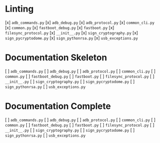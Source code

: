 # Linting

[x] `adb_commands.py`
[x] `adb_debug.py`
[x] `adb_protocol.py`
[x] `common_cli.py`
[x] `common.py`
[x] `fastboot_debug.py`
[x] `fastboot.py`
[x] `filesync_protocol.py`
[x] `__init__.py`
[x] `sign_cryptography.py`
[x] `sign_pycryptodome.py`
[x] `sign_pythonrsa.py`
[x] `usb_exceptions.py`


# Documentation Skeleton

[ ] `adb_commands.py`
[ ] `adb_debug.py`
[ ] `adb_protocol.py`
[ ] `common_cli.py`
[ ] `common.py`
[ ] `fastboot_debug.py`
[ ] `fastboot.py`
[ ] `filesync_protocol.py`
[ ] `__init__.py`
[ ] `sign_cryptography.py`
[ ] `sign_pycryptodome.py`
[ ] `sign_pythonrsa.py`
[ ] `usb_exceptions.py`



# Documentation Complete

[ ] `adb_commands.py`
[ ] `adb_debug.py`
[ ] `adb_protocol.py`
[ ] `common_cli.py`
[ ] `common.py`
[ ] `fastboot_debug.py`
[ ] `fastboot.py`
[ ] `filesync_protocol.py`
[ ] `__init__.py`
[ ] `sign_cryptography.py`
[ ] `sign_pycryptodome.py`
[ ] `sign_pythonrsa.py`
[ ] `usb_exceptions.py`

